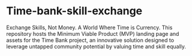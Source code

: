 # Time-bank-skill-exchange
Exchange Skills, Not Money. A World Where Time is Currency. This repository hosts the Minimum Viable Product (MVP) landing page and assets for the Time Bank project, an innovative solution designed to leverage untapped community potential by valuing time and skill equally.
